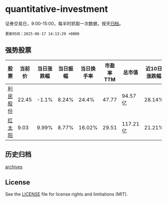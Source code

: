 # quantitative-investment

证券交易日，9:00-15:00，每半时抓取一次数据，按天[归档](archives)。

`更新时间：2025-06-17 14:13:29 +0800`

## 强势股票

|股票|当前价|当日涨跌幅|当日振幅|当日换手率|市盈率TTM|总市值|近10日涨跌幅|
|----|----|----|----|----|----|----|----|
|[利民股份](https://xueqiu.com/S/SZ002734)|22.45|-1.1%|8.24%|24.4%|47.77|94.57亿|28.14%|
|[红太阳](https://xueqiu.com/S/SZ000525)|9.03|9.99%|8.77%|16.02%|29.51|117.21亿|21.21%|

## 历史归档

[archives](archives)

## License

See the [LICENSE](LICENSE) file for license rights and limitations (MIT).